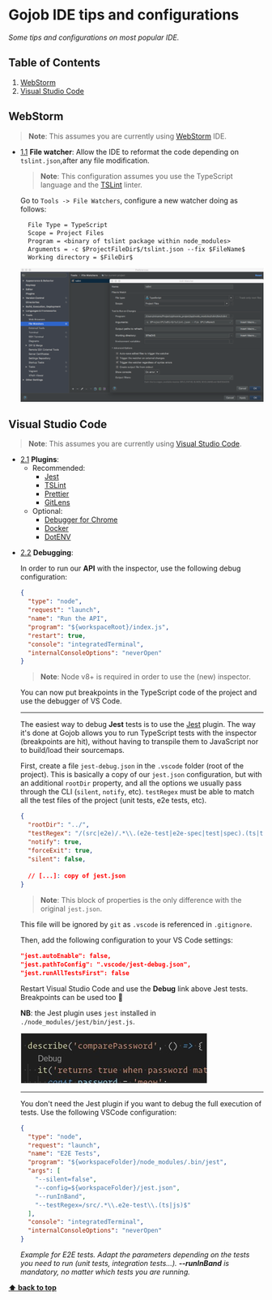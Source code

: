 # Gojob IDE tips and configurations

*Some tips and configurations on most popular IDE.*

## Table of Contents

  1. [WebStorm](#webstorm)
  2. [Visual Studio Code](#visual-studio-code)

## WebStorm
  > **Note**: This assumes you are currently using [WebStorm](https://www.jetbrains.com/webstorm/) IDE.

  <a name="webstorm--file-watcher"></a><a name="1.1"></a>
  - [1.1](#webstorm--file-watcher) **File watcher**: Allow the IDE to reformat the code depending on `tslint.json`,after any file modification.
    > **Note**: This configuration assumes you use the TypeScript language and the [TSLint](https://palantir.github.io/tslint/) linter.

    Go to `Tools -> File Watchers`, configure a new watcher doing as follows:
    ```text
      File Type = TypeScript
      Scope = Project Files
      Program = <binary of tslint package within node_modules>
      Arguments = -c $ProjectFileDir$/tslint.json --fix $FileName$
      Working directory = $FileDir$
    ```
    ![Autolint](./assets/autolint.png)

## Visual Studio Code
  > **Note**: This assumes you are currently using [Visual Studio Code](https://code.visualstudio.com/).

  <a name="vs-code--plugins"></a><a name="2.1"></a>
  - [2.1](#vs-code--plugins) **Plugins**:
    - Recommended:
      - [Jest](https://marketplace.visualstudio.com/items?itemName=Orta.vscode-jest)
      - [TSLint](https://marketplace.visualstudio.com/items?itemName=eg2.tslint)
      - [Prettier](https://marketplace.visualstudio.com/items?itemName=esbenp.prettier-vscode)
      - [GitLens](https://marketplace.visualstudio.com/items?itemName=eamodio.gitlens)
    - Optional:
      - [Debugger for Chrome](https://marketplace.visualstudio.com/items?itemName=msjsdiag.debugger-for-chrome)
      - [Docker](https://marketplace.visualstudio.com/items?itemName=PeterJausovec.vscode-docker)
      - [DotENV](https://marketplace.visualstudio.com/items?itemName=PeterJausovec.vscode-docker)


<a name="vs-code--debugging"></a><a name="2.2"></a>
  - [2.2](#vs-code--debugging) **Debugging**:

    In order to run our **API** with the inspector, use the following debug configuration:

    ```json
    {
      "type": "node",
      "request": "launch",
      "name": "Run the API",
      "program": "${workspaceRoot}/index.js",
      "restart": true,
      "console": "integratedTerminal",
      "internalConsoleOptions": "neverOpen"
    }
    ```

    > **Note**: Node v8+ is required in order to use the (new) inspector.

    You can now put breakpoints in the TypeScript code of the project and use the debugger of VS Code.

    ___

    The easiest way to debug **Jest** tests is to use the [Jest](https://marketplace.visualstudio.com/items?itemName=Orta.vscode-jest) plugin. The way it's done at Gojob allows you to run TypeScript tests with the inspector (breakpoints are hit), without having to transpile them to JavaScript nor to build/load their sourcemaps.

    First, create a file `jest-debug.json` in the `.vscode` folder (root of the project). This is basically a copy of our `jest.json` configuration, but with an additional `rootDir` property, and all the options we usually pass through the CLI (`silent`, `notify`, etc). `testRegex` must be able to match all the test files of the project (unit tests, e2e tests, etc).

    ```json
    {
      "rootDir": "../",
      "testRegex": "/(src|e2e)/.*\\.(e2e-test|e2e-spec|test|spec).(ts|tsx|js)$",
      "notify": true,
      "forceExit": true,
      "silent": false,

      // [...]: copy of jest.json
    }
    ```

    > **Note**: This block of properties is the only difference with the original `jest.json`.

    This file will be ignored by `git` as `.vscode` is referenced in `.gitignore`.

    Then, add the following configuration to your VS Code settings:

    ```json
    "jest.autoEnable": false,
    "jest.pathToConfig": ".vscode/jest-debug.json",
    "jest.runAllTestsFirst": false
    ```

    Restart Visual Studio Code and use the **Debug** link above Jest tests. Breakpoints can be used too :tada:

    **NB**: the Jest plugin uses `jest` installed in `./node_modules/jest/bin/jest.js`.

    ![vscode-jest-debug](./assets/vscode-jest-debug.jpg)

    ___

    You don't need the Jest plugin if you want to debug the full execution of tests. Use the following VSCode configuration:

    ```json
    {
      "type": "node",
      "request": "launch",
      "name": "E2E Tests",
      "program": "${workspaceFolder}/node_modules/.bin/jest",
      "args": [
        "--silent=false",
        "--config=${workspaceFolder}/jest.json",
        "--runInBand",
        "--testRegex=/src/.*\\.e2e-test\\.(ts|js)$"
      ],
      "console": "integratedTerminal",
      "internalConsoleOptions": "neverOpen"
    }
    ```

    *Example for E2E tests. Adapt the parameters depending on the tests you need to run (unit tests, integration tests...). **--runInBand** is mandatory, no matter
    which tests you are running.*



**[⬆ back to top](#table-of-contents)**
